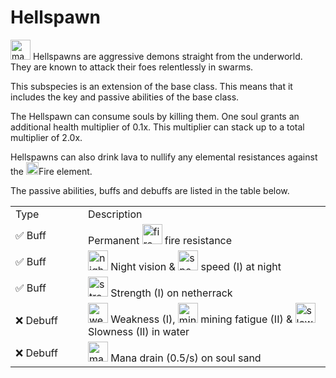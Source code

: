# Hellspawn

<img src="item_magma_cream.png" alt="magma_cream" width="32" style="inline" title="Magma Cream"/> Hellspawns are aggressive demons straight from the underworld. They are known to attack their foes relentlessly in swarms.

<tip>This subspecies is an extension of the base class. This means that it includes the key and passive abilities of the base class.</tip>

<chapter title="Key Ability"/>

The Hellspawn can consume souls by killing them.
One soul grants an additional health multiplier of 0.1x.
This multiplier can stack up to a total multiplier of 2.0x.

Hellspawns can also drink lava to nullify any elemental resistances against the <format color="IndianRed"><img src="icon_fire.png" alt="icon_fire" style="inline" width="20" title="Fire Icon"/>Fire</format> element.

<chapter title="Passive Abilities">

The passive abilities, buffs and debuffs are listed in the table below.

<table>
    <tr>
        <td width="100">Type</td>
        <td>Description</td>
    </tr>
    <tr>
        <td>✅ Buff</td>
        <td>Permanent <img src="icon_fire_resistance.png" alt="fire_resistance_icon" width="32" style="inline" title="Fire resistance"/> fire resistance</td>
    </tr>
    <tr>
        <td>✅ Buff</td>
        <td><img src="icon_night_vision.png" alt="night_vision_icon" width="32" style="inline" title="Night vision"/> Night vision & <img src="icon_speed.png" alt="speed_icon" width="32" style="inline" title="Speed"/> speed (I) at night</td>
    </tr>
    <tr>
        <td>✅ Buff</td>
        <td><img src="icon_strength.png" alt="strength_icon" width="32" style="inline" title="Strength"/> Strength (I) on netherrack</td>
    </tr>
    <tr>
        <td>❌ Debuff</td>
        <td><img src="icon_weakness.png" alt="weakness_icon" width="32" style="inline" title="Weakness"/> Weakness (I), <img src="icon_mining_fatigue.png" alt="mining_fatigue_icon" width="32" style="inline" title="Mining Fatigue"/> mining fatigue (II) & <img src="icon_slowness.png" alt="slowness_icon" width="32" style="inline" title="Slowness"/> Slowness (II) in water</td>
    </tr>
    <tr>
        <td>❌ Debuff</td>
        <td><img src="icon_mana.png" alt="mana_icon" width="32" style="inline" title="Mana"/> Mana drain (0.5/s) on soul sand</td>
    </tr>
</table>

</chapter>